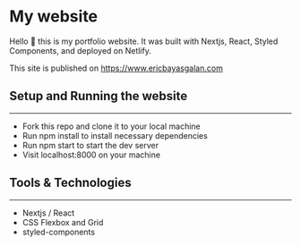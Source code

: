 # My website

Hello 👋 this is my portfolio website. It was built with Nextjs, React, Styled Components, and deployed on Netlify.

This site is published on https://www.ericbayasgalan.com 

## Setup and Running the website
---
* Fork this repo and clone it to your local machine
* Run npm install to install necessary dependencies
* Run npm start to start the dev server
* Visit localhost:8000 on your machine

## Tools & Technologies
---
* Nextjs / React
* CSS Flexbox and Grid
* styled-components